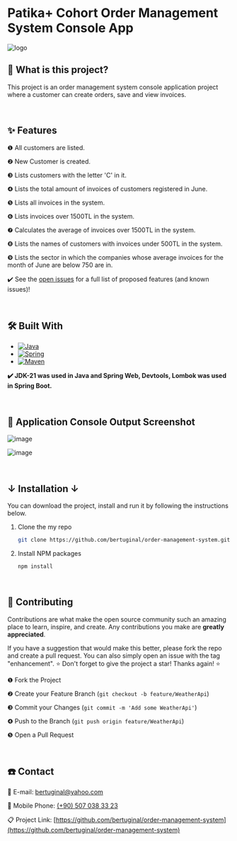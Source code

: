 <!-- ABOUT THE PROJECT -->
<h1>Patika+ Cohort Order Management System Console App</h1>

![logo](https://github.com/bertuginal/Weather-API/assets/73167951/114fcc84-e7f9-42b6-8721-043993cc8fe0)


## 🔎 What is this project?
This project is an order management system console application project where a customer can create orders, save and view invoices.

&nbsp; 

<!-- FEATURES -->
## ✨ Features

❶ All customers are listed.
  
❷ New Customer is created.

❸ Lists customers with the letter 'C' in it.
  
❹ Lists the total amount of invoices of customers registered in June.

❺ Lists all invoices in the system.

❻ Lists invoices over 1500TL in the system.

❼ Calculates the average of invoices over 1500TL in the system.

❽ Lists the names of customers with invoices under 500TL in the system.

❾ Lists the sector in which the companies whose average invoices for the month of June are below 750 are in.

✔️ See the [open issues](https://github.com/bertuginal/order-management-system/issues) for a full list of proposed features (and known issues)!

&nbsp; 

<!-- BUILT -->
## 🛠️ Built With

* [![Java][Java-logo]][Java-url]
* [![Spring][Spring-logo]][Spring-url]
* [![Maven][Maven-logo]][Maven-url]

<b> ✔️ JDK-21 was used in Java and Spring Web, Devtools, Lombok was used in Spring Boot. </b>

&nbsp; 

<!-- SCREENSHOT -->
## 📸 Application Console Output Screenshot

![image](https://github.com/bertuginal/order-management-system/assets/73167951/7c1d5786-fb27-4098-a94c-f571f9b8fed1)

![image](https://github.com/bertuginal/order-management-system/assets/73167951/08bb5a3c-3132-4505-9fe0-55f4ebfcafe7)

&nbsp; 

<!-- INSTALLATION -->
## ↓ Installation ↓

You can download the project, install and run it by following the instructions below.

1. Clone the my repo
   ```sh
   git clone https://github.com/bertuginal/order-management-system.git
   ```
2. Install NPM packages
   ```sh
   npm install
   ```
   
&nbsp; 

<!-- CONTRIBUTING -->
## 🌱 Contributing

Contributions are what make the open source community such an amazing place to learn, inspire, and create. Any contributions you make are **greatly appreciated**.

If you have a suggestion that would make this better, please fork the repo and create a pull request. You can also simply open an issue with the tag "enhancement".
⭐ Don't forget to give the project a star! Thanks again! ⭐

❶ Fork the Project

❷ Create your Feature Branch (`git checkout -b feature/WeatherApi`)

❸  Commit your Changes (`git commit -m 'Add some WeatherApi'`)

❹  Push to the Branch (`git push origin feature/WeatherApi`)

❺ Open a Pull Request
   

&nbsp; 

<!-- CONTACT -->
## ☎️ Contact

📧 E-mail: [bertuginal@yahoo.com](mailto:bertuginal@yahoo.com)

📱 Mobile Phone: [(+90) 507 038 33 23](mailto:+905070383323)

📋 Project Link: [https://github.com/bertuginal/order-management-system](https://github.com/bertuginal/order-management-system)




<!-- MARKDOWN LINKS & IMAGES -->
<!-- https://www.markdownguide.org/basic-syntax/#reference-style-links -->
[contributors-shield]: https://img.shields.io/github/contributors/othneildrew/Best-README-Template.svg?style=for-the-badge
[contributors-url]: https://github.com/othneildrew/Best-README-Template/graphs/contributors
[forks-shield]: https://img.shields.io/github/forks/othneildrew/Best-README-Template.svg?style=for-the-badge
[forks-url]: https://github.com/othneildrew/Best-README-Template/network/members
[stars-shield]: https://img.shields.io/github/stars/othneildrew/Best-README-Template.svg?style=for-the-badge
[stars-url]: https://github.com/othneildrew/Best-README-Template/stargazers
[issues-shield]: https://img.shields.io/github/issues/othneildrew/Best-README-Template.svg?style=for-the-badge
[issues-url]: https://github.com/othneildrew/Best-README-Template/issues
[license-shield]: https://img.shields.io/github/license/othneildrew/Best-README-Template.svg?style=for-the-badge
[license-url]: https://github.com/othneildrew/Best-README-Template/blob/master/LICENSE.txt
[linkedin-shield]: https://img.shields.io/badge/-LinkedIn-black.svg?style=for-the-badge&logo=linkedin&colorB=555
[linkedin-url]: https://linkedin.com/in/othneildrew
[product-screenshot]: images/screenshot.png

[Java-logo]: https://img.shields.io/badge/java-000000?style=for-the-badge&logo=spring&logoColor=white
[Java-url]: https://www.java.com/tr/
[Spring-logo]: https://img.shields.io/badge/Spring_Boot-DD0031?style=for-the-badge&logo=springboot&logoColor=white
[Spring-url]: https://spring.io/
[Maven-logo]: https://img.shields.io/badge/maven-0769AD?style=for-the-badge&logo=jquery&logoColor=white
[Maven-url]: https://maven.apache.org
[Rest-logo]: https://img.shields.io/badge/Rest_Template-563D7C?style=for-the-badge&logo=rest&logoColor=white
[Rest-url]: https://img.shields.io/badge/Rest_Template-563D7C?style=for-the-badge&logo=rest&logoColor=white

[React.js]: https://img.shields.io/badge/React-20232A?style=for-the-badge&logo=react&logoColor=61DAFB
[React-url]: https://reactjs.org/
[Vue.js]: https://img.shields.io/badge/Vue.js-35495E?style=for-the-badge&logo=vuedotjs&logoColor=4FC08D
[Vue-url]: https://vuejs.org/
[Angular.io]: https://img.shields.io/badge/Angular-DD0031?style=for-the-badge&logo=angular&logoColor=white
[Angular-url]: https://angular.io/
[Svelte.dev]: https://img.shields.io/badge/Svelte-4A4A55?style=for-the-badge&logo=svelte&logoColor=FF3E00
[Svelte-url]: https://svelte.dev/
[Laravel.com]: https://img.shields.io/badge/Laravel-FF2D20?style=for-the-badge&logo=laravel&logoColor=white
[Laravel-url]: https://laravel.com
[Bootstrap.com]: https://img.shields.io/badge/Bootstrap-563D7C?style=for-the-badge&logo=bootstrap&logoColor=white
[Bootstrap-url]: https://getbootstrap.com
[JQuery.com]: https://img.shields.io/badge/jQuery-0769AD?style=for-the-badge&logo=jquery&logoColor=white
[JQuery-url]: https://jquery.com 

